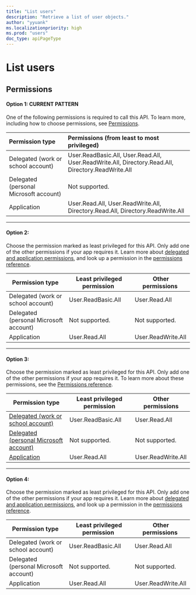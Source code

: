```yaml
---
title: "List users"
description: "Retrieve a list of user objects."
author: "yyuank"
ms.localizationpriority: high
ms.prod: "users"
doc_type: apiPageType
---
```


# List users

## Permissions

#### Option 1: CURRENT PATTERN

One of the following permissions is required to call this API. To learn more, including how to choose permissions, see [Permissions](/graph/permissions-reference).

|Permission type      | Permissions (from least to most privileged)              |
|:--------------------|:---------------------------------------------------------|
|Delegated (work or school account) | User.ReadBasic.All, User.Read.All, User.ReadWrite.All, Directory.Read.All, Directory.ReadWrite.All    |
|Delegated (personal Microsoft account) | Not supported.    |
|Application | User.Read.All, User.ReadWrite.All, Directory.Read.All, Directory.ReadWrite.All |



---

#### Option 2: 

Choose the permission marked as least privileged for this API. Only add one of the other permissions if your app requires it. Learn more about [delegated and application permissions](/graph/permissions-overview), and look up a permission in the [permissions reference](/graph/permissions-reference).

| Permission type                         | Least privileged permission  | Other permissions  |
|-----------------------------------------|------------------------------|--------------------|
| Delegated (work or school account)      | User.ReadBasic.All           | User.Read.All      |
| Delegated (personal Microsoft account)  | Not supported.               | Not supported.     |
| Application                             | User.Read.All                | User.ReadWrite.All |

---

#### Option 3:

Choose the permission marked as least privileged for this API. Only add one of the other permissions if your app requires it. To learn more about these permissions, see the [Permissions reference](/graph/permissions-reference).

| Permission type                                                                                                                                               | Least privileged permission | Other permissions  |
|----------------------------------------------------------------------------------------------------------------------------------------------------------------|------------------------------|---------------------|
| [Delegated (work or school account)](/graph/permissions-overview "Delegated permissions allow the application to access data on behalf of a signed-in user.") | User.ReadBasic.All          | User.Read.All      |
| [Delegated (personal Microsoft account)](/graph/permissions-overview "Not all delegated permissions are valid for personal Microsoft accounts.")              | Not supported.              | Not supported.     |
| [Application](/graph/permissions-overview "Application permissions allow the app the access data without signed-in user present.")                            | User.Read.All               | User.ReadWrite.All |

---

#### Option 4:

Choose the permission marked as least privileged for this API. Only add one of the other permissions if your app requires it. Learn more about [delegated and application permissions](/graph/permissions-overview "Delegated permissions allow the application to access data on behalf of a signed-in user. Application permissions allow the app the access data without signed-in user present."), and look up a permission in the [permissions reference](/graph/permissions-reference).

| Permission type                         | Least privileged permission  | Other permissions  |
|-----------------------------------------|------------------------------|--------------------|
| Delegated (work or school account)      | User.ReadBasic.All           | User.Read.All      |
| Delegated (personal Microsoft account)  | Not supported.               | Not supported.     |
| Application                             | User.Read.All                | User.ReadWrite.All |


<!--
Angela's suggestion: 
•	Choose one of the following permissions that is the least privileged required by your app.
•	A delegated permission limits data access to within the signed-in user's privileges. An application permission provides the exact privileges it implies.
•	Learn more about delegated and application permissions, and look up a permission in the permissions reference.

Comments:
Shorten - one sentence
Later for the RBAC boilerplate, add custom roles.
-->